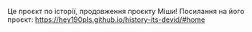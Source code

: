 Це проєкт по історії, продовження проєкту Міши!
Посилання на його проєкт: https://hey190pls.github.io/history-its-devid/#home
